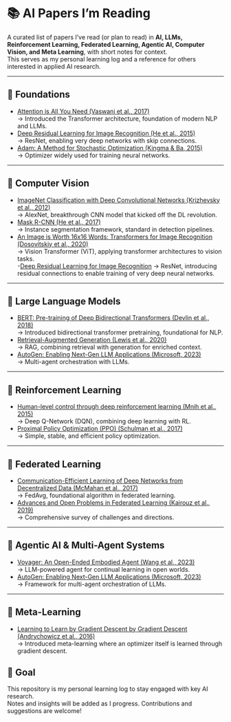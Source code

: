 # 📚 AI Papers I’m Reading

A curated list of papers I’ve read (or plan to read) in **AI, LLMs, Reinforcement Learning, Federated Learning, Agentic AI, Computer Vision, and Meta Learning**, with short notes for context.  
This serves as my personal learning log and a reference for others interested in applied AI research.  

---

## 🔹 Foundations
- [Attention is All You Need (Vaswani et al., 2017)](https://arxiv.org/abs/1706.03762)  
  → Introduced the Transformer architecture, foundation of modern NLP and LLMs.  
- [Deep Residual Learning for Image Recognition (He et al., 2015)](https://arxiv.org/abs/1512.03385)  
  → ResNet, enabling very deep networks with skip connections.  
- [Adam: A Method for Stochastic Optimization (Kingma & Ba, 2015)](https://arxiv.org/abs/1412.6980)  
  → Optimizer widely used for training neural networks.  

---

## 🔹 Computer Vision
- [ImageNet Classification with Deep Convolutional Networks (Krizhevsky et al., 2012)](https://proceedings.neurips.cc/paper/2012/hash/c399862d3b9d6b76c8436e924a68c45b-Abstract.html)  
  → AlexNet, breakthrough CNN model that kicked off the DL revolution.  
- [Mask R-CNN (He et al., 2017)](https://arxiv.org/abs/1703.06870)  
  → Instance segmentation framework, standard in detection pipelines.  
- [An Image is Worth 16x16 Words: Transformers for Image Recognition (Dosovitskiy et al., 2020)](https://arxiv.org/abs/2010.11929)  
  → Vision Transformer (ViT), applying transformer architectures to vision tasks.  
-[Deep Residual Learning for Image Recognition](https://arxiv.org/abs/1512.03385)
  → ResNet, introducing residual connections to enable training of very deep neural networks.

---

## 🔹 Large Language Models
- [BERT: Pre-training of Deep Bidirectional Transformers (Devlin et al., 2018)](https://arxiv.org/abs/1810.04805)  
  → Introduced bidirectional transformer pretraining, foundational for NLP.  
- [Retrieval-Augmented Generation (Lewis et al., 2020)](https://arxiv.org/abs/2005.11401)  
  → RAG, combining retrieval with generation for enriched context.  
- [AutoGen: Enabling Next-Gen LLM Applications (Microsoft, 2023)](https://arxiv.org/abs/2308.08155)  
  → Multi-agent orchestration with LLMs.  

---

## 🔹 Reinforcement Learning
- [Human-level control through deep reinforcement learning (Mnih et al., 2015)](https://www.nature.com/articles/nature14236)  
  → Deep Q-Network (DQN), combining deep learning with RL.  
- [Proximal Policy Optimization (PPO) (Schulman et al., 2017)](https://arxiv.org/abs/1707.06347)  
  → Simple, stable, and efficient policy optimization.  

---

## 🔹 Federated Learning
- [Communication-Efficient Learning of Deep Networks from Decentralized Data (McMahan et al., 2017)](https://arxiv.org/abs/1602.05629)  
  → FedAvg, foundational algorithm in federated learning.  
- [Advances and Open Problems in Federated Learning (Kairouz et al., 2019)](https://arxiv.org/abs/1912.04977)  
  → Comprehensive survey of challenges and directions.  

---

## 🔹 Agentic AI & Multi-Agent Systems
- [Voyager: An Open-Ended Embodied Agent (Wang et al., 2023)](https://arxiv.org/abs/2305.16291)  
  → LLM-powered agent for continual learning in open worlds.  
- [AutoGen: Enabling Next-Gen LLM Applications (Microsoft, 2023)](https://arxiv.org/abs/2308.08155)  
  → Framework for multi-agent orchestration of LLMs.  

---

## 🔹 Meta-Learning
- [Learning to Learn by Gradient Descent by Gradient Descent (Andrychowicz et al., 2016)](https://arxiv.org/abs/1606.04474)  
  → Introduced meta-learning where an optimizer itself is learned through gradient descent.  

## 📌 Goal
This repository is my personal learning log to stay engaged with key AI research.  
Notes and insights will be added as I progress. Contributions and suggestions are welcome!